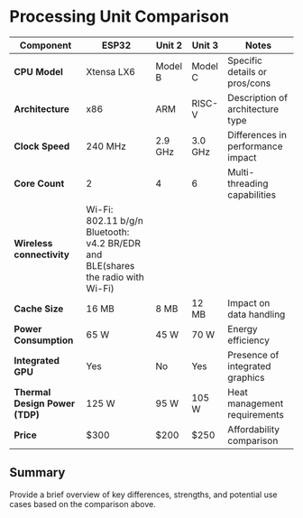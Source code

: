 
# Processing Unit Comparison

| Component          | ESP32 | Unit 2 | Unit 3 | Notes |
|--------------------|--------|--------|--------|-------|
| **CPU Model**       | Xtensa LX6 | Model B| Model C| Specific details or pros/cons |
| **Architecture**    | x86    | ARM    | RISC-V | Description of architecture type |
| **Clock Speed**     | 240 MHz| 2.9 GHz| 3.0 GHz| Differences in performance impact |
| **Core Count**      | 2      | 4      | 6      | Multi-threading capabilities |
| **Wireless connectivity** |Wi-Fi: 802.11 b/g/n<br>Bluetooth: v4.2 BR/EDR and BLE(shares the radio with Wi-Fi)| | | |
| **Cache Size**      | 16 MB  | 8 MB   | 12 MB  | Impact on data handling |
| **Power Consumption**| 65 W  | 45 W   | 70 W   | Energy efficiency |
| **Integrated GPU**  | Yes    | No     | Yes    | Presence of integrated graphics |
| **Thermal Design Power (TDP)** | 125 W | 95 W | 105 W | Heat management requirements |
| **Price**           | $300   | $200   | $250   | Affordability comparison |

## Summary

Provide a brief overview of key differences, strengths, and potential use cases based on the comparison above.
